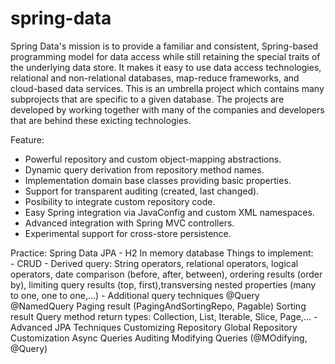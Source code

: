 # spring-data
Spring Data's mission is to provide a familiar and consistent, Spring-based programming model for data access while still retaining the special traits of the underlying data store. 
It makes it easy to use data access technologies, relational and non-relational databases, map-reduce frameworks, and cloud-based data services. This is an umbrella project which contains many subprojects that are specific to a given database. The projects are developed by working together with many of the companies and developers that are behind these exicting technologies.

Feature: 
- Powerful repository and custom object-mapping abstractions.
- Dynamic query derivation from repository method names.
- Implementation domain base classes providing basic properties.
- Support for transparent auditing (created, last changed).
- Posibility to integrate custom repository code.
- Easy Spring integration via JavaConfig and custom XML namespaces.
- Advanced integration with Spring MVC controllers.
- Experimental support for cross-store persistence.

Practice: Spring Data JPA - H2 In memory database
   Things to implement:  
    - CRUD
    - Derived query: String operators, relational operators, logical operators, date comparison (before, after, between), ordering results (order by), limiting query results (top, first),transversing nested properties (many to one, one to one,...)
    - Additional query techniques
        @Query
        @NamedQuery
        Paging result (PagingAndSortingRepo, Pagable)
        Sorting result
        Query method return types: Collection, List, Iterable, Slice, Page,...
    - Advanced JPA Techniques
        Customizing Repository
        Global Repository Customization
        Async Queries
        Auditing
        Modifying Queries (@MOdifying, @Query)
